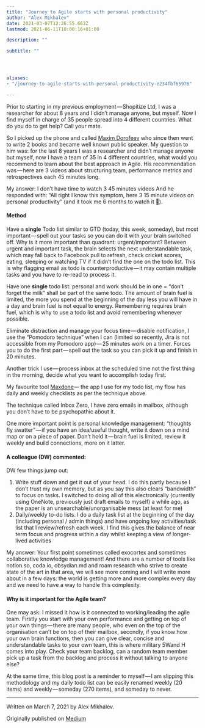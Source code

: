 ```yaml
---
title: "Journey to Agile starts with personal productivity"
author: "Alex Mikhalev"
date: 2021-03-07T12:26:55.663Z
lastmod: 2021-06-11T10:00:16+01:00

description: ""

subtitle: ""




aliases:
- "/journey-to-agile-starts-with-personal-productivity-e234fbf65976"

---
```


Prior to starting in my previous employment — Shopitize Ltd, I was a researcher for about 8 years and I didn’t manage anyone, but myself. Now I find myself in charge of 35 people spread into 4 different countries. What do you do to get help? Call your mate.

So I picked up the phone and called [Maxim Dorofeev](https://procrastinatology.com/2020/05/15/the-jedi-techniques-of-problem-solving/) who since then went to write 2 books and became well known public speaker. My question to him was: for the last 8 years I was a researcher and didn’t manage anyone but myself, now I have a team of 35 in 4 different countries, what would you recommend to learn about the best approach in Agile. His recommendation was — here are 3 videos about structuring team, performance metrics and retrospectives each 45 minutes long.

My answer: I don’t have time to watch 3 45 minutes videos And he responded with: “All right I know this symptom, here 3 15 minute videos on personal productivity” (and it took me 6 months to watch it 🙂).

#### Method

Have a **single** Todo list similar to GTD (today, this week, someday), but most important — spell out your tasks so you can do it with your brain switched off. Why is it more important than quadrant: urgent/important? Between urgent and important task, the brain selects the next understandable task, which may fall back to Facebook pull to refresh, check cricket scores, eating, sleeping or watching TV if it didn’t find the one on the todo list. This is why flagging email as todo is counterproductive — it may contain multiple tasks and you have to re-read to process it.

Have one **single** todo list: personal and work should be in one = “don’t forget the milk” shall be part of the same todo. The amount of brain fuel is limited, the more you spend at the beginning of the day less you will have in a day and brain fuel is not equal to energy. Remembering requires brain fuel, which is why to use a todo list and avoid remembering whenever possible.

Eliminate distraction and manage your focus time — disable notification, I use the “Pomodoro technique” when I can (limited so recently, Jira is not accessible from my Pomodoro app) — 25 minutes work on a timer. Forces you to do the first part — spell out the task so you can pick it up and finish in 20 minutes.

Another trick I use — process inbox at the scheduled time not the first thing in the morning, decide what you want to accomplish today first.

My favourite tool [Maxdone](https://maxdone.micromiles.co/)— the app I use for my todo list, my flow has daily and weekly checklists as per the technique above.

The technique called Inbox Zero, I have zero emails in mailbox, although you don’t have to be psychopathic about it.

One more important point is personal knowledge management: “thoughts fly swatter” — if you have an idea/useful thought, write it down on a mind map or on a piece of paper. Don’t hold it — brain fuel is limited, review it weekly and build connections, more on it latter.

#### A colleague (DW) commented:

DW few things jump out:

1. Write stuff down and get it out of your head. I do this partly because I don’t trust my own memory, but as you say this also clears “bandwidth” to focus on tasks. I switched to doing all of this electronically (currently using OneNote, previously just draft emails to myself) a while ago, as the paper is an unsearchable/unorganisable mess (at least for me)
2. Daily/weekly to-do lists. I do a daily task list at the beginning of the day (including personal / admin things) and have ongoing key activities/task list that I review/refresh each week. I find this gives the balance of near term focus and progress within a day whilst keeping a view of longer-lived activities

My answer: Your first point sometimes called exocortex and sometimes collaborative knowledge management! And there are a number of tools like notion.so, coda.io, obsydian.md and roam research who strive to create state of the art in that area, we will see more coming and I will write more about in a few days: the world is getting more and more complex every day and we need to have a way to handle this complexity.

#### Why is it important for the Agile team?

One may ask: I missed it how is it connected to working/leading the agile team. Firstly you start with your own performance and getting on top of your own things — there are many people, who even on the top of the organisation can’t be on top of their mailbox, secondly, if you know how your own brain functions, then you can give clear, concise and understandable tasks to your own team, this is where military 5Wand H comes into play. Check your team backlog, can a random team member pick up a task from the backlog and process it without talking to anyone else?

At the same time, this blog post is a reminder to myself — I am slipping this methodology and my daily todo list can be easily renamed weekly (20 items) and weekly — someday (270 items), and someday to never.

* * *
Written on March 7, 2021 by Alex Mikhalev.

Originally published on [Medium](https://medium.com/@alexmikhalev/journey-to-agile-starts-with-personal-productivity-e234fbf65976)
